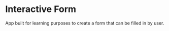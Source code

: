 # Interactive Form

App built for learning purposes to create a form that can be filled in by user.
